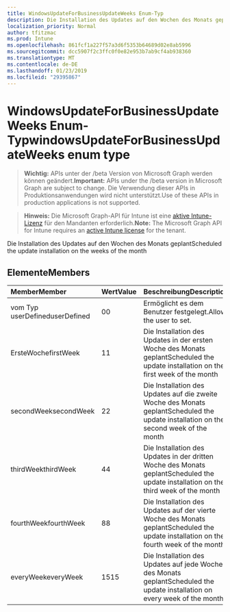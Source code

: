 ```yaml
---
title: WindowsUpdateForBusinessUpdateWeeks Enum-Typ
description: Die Installation des Updates auf den Wochen des Monats geplant
localization_priority: Normal
author: tfitzmac
ms.prod: Intune
ms.openlocfilehash: 861fcf1a227f57a3d6f5353b64689d02e8ab5996
ms.sourcegitcommit: dcc5907f2c3ffc0f0e82e953b7ab9cf4ab938360
ms.translationtype: MT
ms.contentlocale: de-DE
ms.lasthandoff: 01/23/2019
ms.locfileid: "29395867"
---
```

# <a name="windowsupdateforbusinessupdateweeks-enum-type"></a><span data-ttu-id="9e7ed-103">WindowsUpdateForBusinessUpdateWeeks Enum-Typ</span><span class="sxs-lookup"><span data-stu-id="9e7ed-103">windowsUpdateForBusinessUpdateWeeks enum type</span></span>

> <span data-ttu-id="9e7ed-104">**Wichtig:** APIs unter der /beta Version von Microsoft Graph werden können geändert.</span><span class="sxs-lookup"><span data-stu-id="9e7ed-104">**Important:** APIs under the /beta version in Microsoft Graph are subject to change.</span></span> <span data-ttu-id="9e7ed-105">Die Verwendung dieser APIs in Produktionsanwendungen wird nicht unterstützt.</span><span class="sxs-lookup"><span data-stu-id="9e7ed-105">Use of these APIs in production applications is not supported.</span></span>

> <span data-ttu-id="9e7ed-106">**Hinweis:** Die Microsoft Graph-API für Intune ist eine [aktive Intune-Lizenz](https://go.microsoft.com/fwlink/?linkid=839381) für den Mandanten erforderlich.</span><span class="sxs-lookup"><span data-stu-id="9e7ed-106">**Note:** The Microsoft Graph API for Intune requires an [active Intune license](https://go.microsoft.com/fwlink/?linkid=839381) for the tenant.</span></span>

<span data-ttu-id="9e7ed-107">Die Installation des Updates auf den Wochen des Monats geplant</span><span class="sxs-lookup"><span data-stu-id="9e7ed-107">Scheduled the update installation on the weeks of the month</span></span>

## <a name="members"></a><span data-ttu-id="9e7ed-108">Elemente</span><span class="sxs-lookup"><span data-stu-id="9e7ed-108">Members</span></span>
|<span data-ttu-id="9e7ed-109">Member</span><span class="sxs-lookup"><span data-stu-id="9e7ed-109">Member</span></span>|<span data-ttu-id="9e7ed-110">Wert</span><span class="sxs-lookup"><span data-stu-id="9e7ed-110">Value</span></span>|<span data-ttu-id="9e7ed-111">Beschreibung</span><span class="sxs-lookup"><span data-stu-id="9e7ed-111">Description</span></span>|
|:---|:---|:---|
|<span data-ttu-id="9e7ed-112">vom Typ userDefined</span><span class="sxs-lookup"><span data-stu-id="9e7ed-112">userDefined</span></span>|<span data-ttu-id="9e7ed-113">0</span><span class="sxs-lookup"><span data-stu-id="9e7ed-113">0</span></span>|<span data-ttu-id="9e7ed-114">Ermöglicht es dem Benutzer festgelegt.</span><span class="sxs-lookup"><span data-stu-id="9e7ed-114">Allow the user to set.</span></span>|
|<span data-ttu-id="9e7ed-115">ErsteWoche</span><span class="sxs-lookup"><span data-stu-id="9e7ed-115">firstWeek</span></span>|<span data-ttu-id="9e7ed-116">1</span><span class="sxs-lookup"><span data-stu-id="9e7ed-116">1</span></span>|<span data-ttu-id="9e7ed-117">Die Installation des Updates in der ersten Woche des Monats geplant</span><span class="sxs-lookup"><span data-stu-id="9e7ed-117">Scheduled the update installation on the first week of the month</span></span>|
|<span data-ttu-id="9e7ed-118">secondWeek</span><span class="sxs-lookup"><span data-stu-id="9e7ed-118">secondWeek</span></span>|<span data-ttu-id="9e7ed-119">2</span><span class="sxs-lookup"><span data-stu-id="9e7ed-119">2</span></span>|<span data-ttu-id="9e7ed-120">Die Installation des Updates auf die zweite Woche des Monats geplant</span><span class="sxs-lookup"><span data-stu-id="9e7ed-120">Scheduled the update installation on the second week of the month</span></span>|
|<span data-ttu-id="9e7ed-121">thirdWeek</span><span class="sxs-lookup"><span data-stu-id="9e7ed-121">thirdWeek</span></span>|<span data-ttu-id="9e7ed-122">4</span><span class="sxs-lookup"><span data-stu-id="9e7ed-122">4</span></span>|<span data-ttu-id="9e7ed-123">Die Installation des Updates in der dritten Woche des Monats geplant</span><span class="sxs-lookup"><span data-stu-id="9e7ed-123">Scheduled the update installation on the third week of the month</span></span>|
|<span data-ttu-id="9e7ed-124">fourthWeek</span><span class="sxs-lookup"><span data-stu-id="9e7ed-124">fourthWeek</span></span>|<span data-ttu-id="9e7ed-125">8</span><span class="sxs-lookup"><span data-stu-id="9e7ed-125">8</span></span>|<span data-ttu-id="9e7ed-126">Die Installation des Updates auf der vierte Woche des Monats geplant</span><span class="sxs-lookup"><span data-stu-id="9e7ed-126">Scheduled the update installation on the fourth week of the month</span></span>|
|<span data-ttu-id="9e7ed-127">everyWeek</span><span class="sxs-lookup"><span data-stu-id="9e7ed-127">everyWeek</span></span>|<span data-ttu-id="9e7ed-128">15</span><span class="sxs-lookup"><span data-stu-id="9e7ed-128">15</span></span>|<span data-ttu-id="9e7ed-129">Die Installation des Updates auf jede Woche des Monats geplant</span><span class="sxs-lookup"><span data-stu-id="9e7ed-129">Scheduled the update installation on every week of the month</span></span>|




